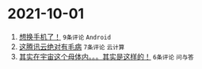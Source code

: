 # 2021-10-01

1. [想换手机了！](https://www.v2ex.com/t/805515) `9条评论` `Android`
1. [这腾讯云绝对有毛病](https://www.v2ex.com/t/805514) `7条评论` `云计算`
1. [其实在宇宙这个母体内。。。其实是这样的！](https://www.v2ex.com/t/805522) `6条评论` `问与答`
